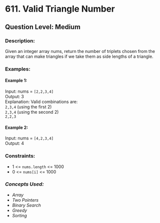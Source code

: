 # 611. Valid Triangle Number
## Question Level: Medium
### Description:
Given an integer array nums, return the number of triplets chosen from the array that can make triangles if we take them as side lengths of a triangle.

### Examples:
#### Example 1:

Input: nums = `[2,2,3,4]`   
Output: 3  
Explanation: Valid combinations are:   
`2,3,4` (using the first 2)  
`2,3,4` (using the second 2)  
`2,2,3`
#### Example 2:

Input: nums = `[4,2,3,4]`  
Output: 4  

### Constraints:

- 1 <= `nums.length` <= 1000
- 0 <= `nums[i]` <= 1000

### <i>Concepts Used:
- Array
- Two Pointers
- Binary Search
- Greedy
- Sorting</i>